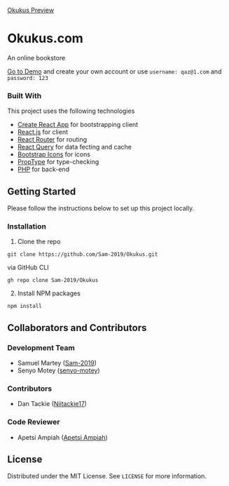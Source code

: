 [Okukus Preview](https://okukus.netlify.app)

# Okukus.com

An online bookstore

<!-- We sell physical copies of all books via the web. -->

[Go to Demo](https://okukus.netlify.app) and create your own account or use `username: qaz@1.com` and `password: 123`

### Built With

This project uses the following technologies

- [Create React App](https://github.com/facebook/create-react-app) for bootstrapping client
- [React.js](https://reactjs.org) for client
- [React Router](https://reacttraining.com/react-router/) for routing
- [React Query](https://react-query.tanstack.com) for data fecting and cache
- [Bootstrap Icons](https://icons.getbootstrap.com) for icons
- [PropType](https://www.npmjs.com/package/prop-types) for type-checking
- [PHP](https://php.net) for back-end

 <!-- <details open="open">
  <ol>
    <li>
      <a href="#about-the-project">Front-end Tech</a>
      <ul>
        <li><a href="https://reactjs.org">React</a></li>
        <li><a href="https://reactrouter.com">React Router</a></li>
         <li><a href="https://react-query.tanstack.com">React Query</a><li>        
        <li><a href="https://icons.getbootstrap.com">Bootstrap Icons</a><li>    
        <li><a href="https://www.npmjs.com/package/prop-types">prop-types</a><li>    
      </ul>
    </li>
    <li>
      <a href="#getting-started">Back-end Tech</a>
      <ul>
      <li><a href="php.net">PHP</a></li>
      </ul>
    </li>
   
  </ol>
</details> -->

<!-- GETTING STARTED -->

## Getting Started

Please follow the instructions below to set up this project locally.

<!--To get a local copy up and running, please follow these simple example steps.-->

<!-- LICENSE -->
<!--
### Clone Repo

Clone the Okukus Git repo:

```
git clone https://github.com/Sam-2019/Okukus.git
```

Via GitHub CLI

```
gh repo clone Sam-2019/Okukus
``` -->

### Installation

1. Clone the repo

```
git clone https://github.com/Sam-2019/Okukus.git
```

via GitHub CLI

```
gh repo clone Sam-2019/Okukus
```

2. Install NPM packages

```
npm install

```

## Collaborators and Contributors

### Development Team

- Samuel Martey ([Sam-2019](https://github.com/Sam-2019))
- Senyo Motey ([senyo-motey](https://github.com/senyo-motey))

### Contributors

- Dan Tackie ([Niitackie17](https://github.com/Niitackie17))

### Code Reviewer

- Apetsi Ampiah ([Apetsi Ampiah](https://github.com/aapetsi))


## License

Distributed under the MIT License. See `LICENSE` for more information.
